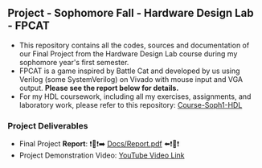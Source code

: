 ## Project - Sophomore Fall - Hardware Design Lab - FPCAT
- This repository contains all the codes, sources and documentation of our Final Project from the Hardware Design Lab course during my sophomore year's first semester.
- FPCAT is a game inspired by Battle Cat and developed by us using Verilog (some SystemVerilog) on Vivado with mouse input and VGA output. **Please see the report below for details.**
- For my HDL coursework, including all my exercises, assignments, and laboratory work, please refer to this repository: [Course-Soph1-HDL](https://github.com/rogerfan48/Course-Soph1-HDL)

### Project Deliverables
- Final Project **Report**: ❗️🚨❗️➡️ [Docs/Report.pdf](https://github.com/rogerfan48/Project-Soph1-HDL-FPCAT/blob/main/Docs/Report.pdf) ⬅️❗️🚨❗️
- Project Demonstration Video: [YouTube Video Link](https://www.youtube.com/watch?v=rUI0usMOb2s)
